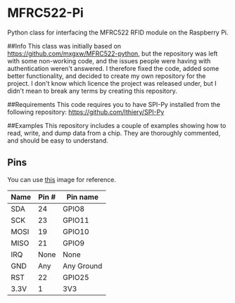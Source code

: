 MFRC522-Pi
==========

Python class for interfacing the MFRC522 RFID module on the Raspberry Pi.

##Info
This class was initially based on https://github.com/mxgxw/MFRC522-python, but the repository was left with some non-working code, and the issues people were having with authentication weren't answered. I therefore fixed the code, added some better functionality, and decided to create my own repository for the project. I don't know which licence the project was released under, but I didn't mean to break any terms by creating this repository.

##Requirements
This code requires you to have SPI-Py installed from the following repository:
https://github.com/lthiery/SPI-Py

##Examples
This repository includes a couple of examples showing how to read, write, and dump data from a chip. They are thoroughly commented, and should be easy to understand.

## Pins
You can use [this](http://i.imgur.com/y7Fnvhq.png) image for reference.

| Name | Pin # | Pin name   |
|------|-------|------------|
| SDA  | 24    | GPIO8      |
| SCK  | 23    | GPIO11     |
| MOSI | 19    | GPIO10     |
| MISO | 21    | GPIO9      |
| IRQ  | None  | None       |
| GND  | Any   | Any Ground |
| RST  | 22    | GPIO25     |
| 3.3V | 1     | 3V3        |
